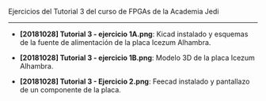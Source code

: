 Ejercicios del Tutorial 3 del curso de FPGAs de la Academia Jedi

--------------------

* **[20181028] Tutorial 3 - ejercicio 1A.png**: Kicad instalado y esquemas de la fuente de alimentación de la placa Icezum Alhambra.

* **[20181028] Tutorial 3 - ejercicio 1B.png**: Modelo 3D de la placa Icezum Alhambra.

* **[20181028] Tutorial 3 - Ejercicio 2.png**: Feecad instalado y pantallazo de un componente de la placa.
